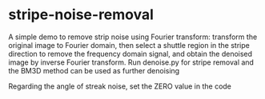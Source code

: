 # stripe-noise-removal
A simple demo to remove strip noise using Fourier transform:
transform the original image to Fourier domain, then select a shuttle region in the stripe direction to remove the frequency domain signal, and obtain the denoised image by inverse Fourier transform.
Run denoise.py for stripe removal
and the BM3D method can be used as further denoising

Regarding the angle of streak noise, set the ZERO value in the code
